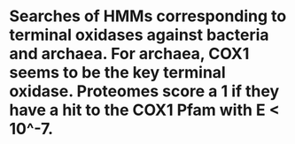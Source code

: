 # Searches of HMMs corresponding to terminal oxidases against bacteria and archaea. For archaea, COX1 seems to be the key terminal oxidase. Proteomes score a 1 if they have a hit to the COX1 Pfam with E < 10^-7.
